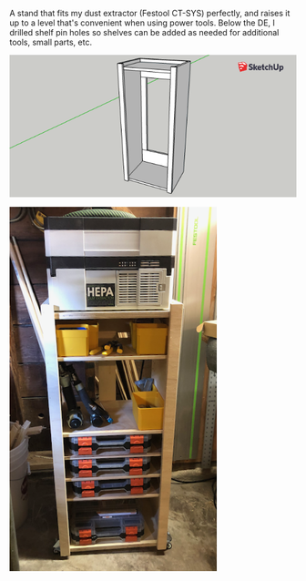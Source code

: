 A stand that fits my dust extractor (Festool CT-SYS) perfectly, and raises it
up to a level that's convenient when using power tools. Below the DE, I drilled
shelf pin holes so shelves can be added as needed for additional tools, small
parts, etc.

![](detoolstand.png)

![](../../gallery/pics/IMG_0330.png)

